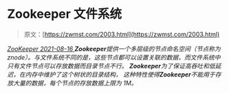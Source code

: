 <!--yml
category: 未分类
date: 0001-01-01 00:00:00
-->

# Zookeeper 文件系统

> 原文：[https://zwmst.com/2003.html](https://zwmst.com/2003.html)

   [ *ZooKeeper* ](https://zwmst.com/zookeeper)*[ <time datetime="2021-08-16T17:26:44+08:00"> 2021-08-16 </time> ](https://zwmst.com/2003.html)  **Zookeeper**提供一个多层级的节点命名空间（节点称为 znode）。与文件系统不同的是，这些节点都可以设置关联的数据，而文件系统中只有文件节点可以存放数据而目录节点不行。
**Zookeeper**为了保证高吞吐和低延迟，在内存中维护了这个树状的目录结构， 这种特性使得**Zookeeper**不能用于存放大量的数据，每个节点的存放数据上限为 1M。*